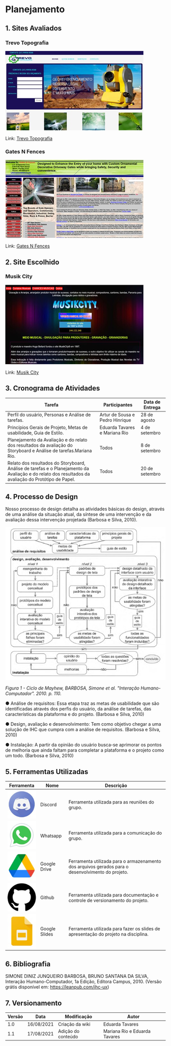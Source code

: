 # Planejamento

## 1. Sites Avaliados

### Trevo Topografia

![](img/trevotopografia.jpg)

Link: [Trevo Topografia](https://www.trevotopografia.com/)

### Gates N Fences

![](img/gatesnfences.jpg)

Link: [Gates N Fences](http://gatesnfences.com/index.html)

## 2. Site Escolhido

### Musik City

![](img/musik.jpg)

Link: [Musik City](https://musikcity.mus.br/)

## 3. Cronograma de Atividades 

Tarefa      |Participantes |Data de Entrega
--------------  |----------|------
Perfil do usuário, Personas e Análise de tarefas.|Artur de Sousa e Pedro Hinrique|28 de agosto
Princípios Gerais de Projeto, Metas de usabilidade, Guia de Estilo.|Eduarda Tavares e Mariana Rio|4 de setembro 
Planejamento da Avaliação e do relato dos resultados da avaliação do Storyboard e Análise de tarefas.Mariana Rio.|Todos|8 de setembro 
Relato dos resultados do Storyboard, Análise de tarefas e o Planejamento da Avaliação e do relato dos resultados da avaliação do Protótipo de Papel.|Todos|20 de setembro

## 4. Processo de Design

Nosso processo de design detalha as atividades básicas do design, através de uma análise da situação atual, da síntese de uma intervenção e da avaliação dessa intervenção projetada (Barbosa e Silva, 2010).

![](img/processodesign.jpg)

*Figura 1 -  Ciclo de Mayhew, BARBOSA, Simone et al. "Interação Humano-Computador". 2010. p. 110.*

●	Análise de requisitos: Essa etapa traz as metas de usabilidade que são identificadas através dos perfis do usuário, da análise de tarefas, das características da plataforma e do projeto. (Barbosa e Silva, 2010)

●	Design, avaliação e desenvolvimento: Tem como objetivo chegar a uma solução de IHC que cumpra com a análise de requisitos. (Barbosa e Silva, 2010)

●	Instalação: A partir da opinião do usuário busca-se aprimorar os pontos de melhoria que ainda faltam para completar a plataforma e o projeto como um todo. (Barbosa e Silva, 2010)

## 5.	Ferramentas Utilizadas

Ferramenta      |Nome |Descrição
--------------  |----------|------
![](img/disc.jpg)  |Discord|Ferramenta utilizada para as reuniões do grupo.
![](img/wpp.jpg) |Whatsapp|Ferramenta utilizada para a comunicação do grupo.
![](img/drive.jpg)|Google Drive|Ferramenta utilizada para o armazenamento dos arquivos gerados para o desenvolvimento do projeto.
![](img/git.jpg)|Github|Ferramenta utilizada para documentação e controle de versionamento do projeto.
![](img/apresentacoes.jpg)|Google Slides |Ferramenta utilizada para fazer os slides de apresentação do projeto na disciplina.

## 6. Bibliografia 
SIMONE DINIZ JUNQUEIRO BARBOSA, BRUNO SANTANA DA SILVA, Interação Humano-Computador, 1a Edição, Editora Campus, 2010. (Versão grátis disponível em: https://leanpub.com/ihc-ux)

## 7. Versionamento
Versão|Data      |Modificação        |Autor
------|----------|-------------------|--------
1.0   |16/08/2021|Criação da wiki    | Eduarda Tavares
1.1   |17/08/2021|Adição do conteúdo | Mariana Rio e Eduarda Tavares


